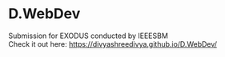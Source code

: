 # D.WebDev
Submission for EXODUS conducted by IEEESBM  
Check it out here: https://divyashreedivya.github.io/D.WebDev/  
